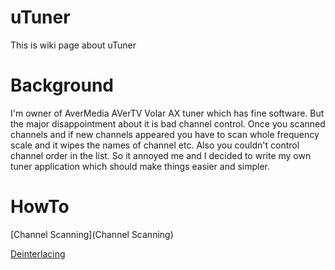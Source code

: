 uTuner
======
This is wiki page about uTuner

Background
==========

I'm owner of AverMedia AVerTV Volar AX tuner which has fine software. But the major disappointment about it is bad channel control. Once you scanned channels and if new channels appeared you have to scan whole frequency scale and it wipes the names of channel etc. Also you couldn't control channel order in the list. So it annoyed me and I decided to write my own tuner application which should make things easier and simpler.


HowTo
=====
[Channel Scanning](Channel Scanning)

[Deinterlacing](Deinterlacing)
